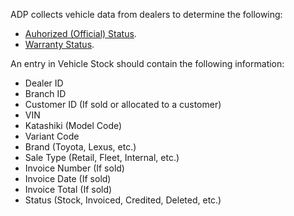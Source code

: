 ADP collects vehicle data from dealers to determine the following:

- [Auhorized (Official) Status](/components/vehicle-information/authorized.html).
- [Warranty Status](/components/vehicle-information/warranty.html).

An entry in Vehicle Stock should contain the following information:

- Dealer ID
- Branch ID
- Customer ID (If sold or allocated to a customer)
- VIN
- Katashiki (Model Code)
- Variant Code
- Brand (Toyota, Lexus, etc.)
- Sale Type (Retail, Fleet, Internal, etc.)
- Invoice Number (If sold)
- Invoice Date (If sold)
- Invoice Total (If sold)
- Status (Stock, Invoiced, Credited, Deleted, etc.)